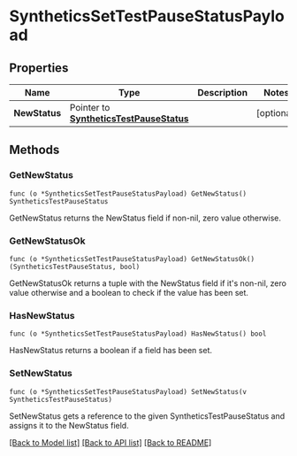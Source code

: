 # SyntheticsSetTestPauseStatusPayload

## Properties

Name | Type | Description | Notes
------------ | ------------- | ------------- | -------------
**NewStatus** | Pointer to [**SyntheticsTestPauseStatus**](SyntheticsTestPauseStatus.md) |  | [optional] 

## Methods

### GetNewStatus

`func (o *SyntheticsSetTestPauseStatusPayload) GetNewStatus() SyntheticsTestPauseStatus`

GetNewStatus returns the NewStatus field if non-nil, zero value otherwise.

### GetNewStatusOk

`func (o *SyntheticsSetTestPauseStatusPayload) GetNewStatusOk() (SyntheticsTestPauseStatus, bool)`

GetNewStatusOk returns a tuple with the NewStatus field if it's non-nil, zero value otherwise
and a boolean to check if the value has been set.

### HasNewStatus

`func (o *SyntheticsSetTestPauseStatusPayload) HasNewStatus() bool`

HasNewStatus returns a boolean if a field has been set.

### SetNewStatus

`func (o *SyntheticsSetTestPauseStatusPayload) SetNewStatus(v SyntheticsTestPauseStatus)`

SetNewStatus gets a reference to the given SyntheticsTestPauseStatus and assigns it to the NewStatus field.


[[Back to Model list]](../README.md#documentation-for-models) [[Back to API list]](../README.md#documentation-for-api-endpoints) [[Back to README]](../README.md)



